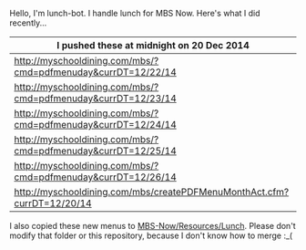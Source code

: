 Hello, I'm lunch-bot. I handle lunch for MBS Now. Here's what I did recently...

I pushed these at midnight on 20 Dec 2014|
--- |
| http://myschooldining.com/mbs/?cmd=pdfmenuday&currDT=12/22/14
| http://myschooldining.com/mbs/?cmd=pdfmenuday&currDT=12/23/14
| http://myschooldining.com/mbs/?cmd=pdfmenuday&currDT=12/24/14
| http://myschooldining.com/mbs/?cmd=pdfmenuday&currDT=12/25/14
| http://myschooldining.com/mbs/?cmd=pdfmenuday&currDT=12/26/14
| http://myschooldining.com/mbs/createPDFMenuMonthAct.cfm?currDT=12/20/14
I also copied these new menus to [MBS-Now/Resources/Lunch](https://github.com/mbsdev/MBS-Now/Resources/Lunch). Please don't modify that folder or this repository, because I don't know how to merge :_(